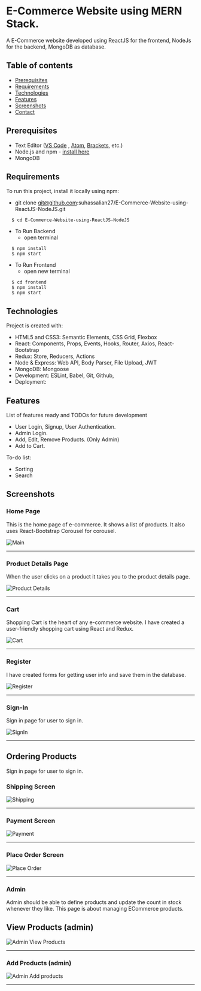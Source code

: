 #  E-Commerce Website using MERN Stack.
A E-Commerce website developed using ReactJS for the frontend, NodeJs for the backend, MongoDB as database.


## Table of contents
* [Prerequisites](#prerequisites)
* [Requirements](#requirements)
* [Technologies](#technologies)
* [Features](#features)
* [Screenshots](#screenshots)
* [Contact](#contact)


## Prerequisites
- Text Editor ([VS Code](https://code.visualstudio.com/download) , [Atom](https://atom.io/), [Brackets](http://brackets.io/), etc.)
- Node.js and npm - [install here](https://www.npmjs.com/get-npm)
- MongoDB 


## Requirements
To run this project, install it locally using npm:

- git clone git@github.com:suhassalian27/E-Commerce-Website-using-ReactJS-NodeJS.git
```
  $ cd E-Commerce-Website-using-ReactJS-NodeJS
```
- To Run Backend
  - open terminal 
```
  $ npm install
  $ npm start
```
- To Run Frontend
  - open new terminal
```
  $ cd frontend
  $ npm install
  $ npm start
```

## Technologies
Project is created with:
* HTML5 and CSS3: Semantic Elements, CSS Grid, Flexbox
* React: Components, Props, Events, Hooks, Router, Axios, React-Bootstrap
* Redux: Store, Reducers, Actions
* Node & Express: Web API, Body Parser, File Upload, JWT
* MongoDB: Mongoose
* Development: ESLint, Babel, Git, Github,
* Deployment: 

## Features
List of features ready and TODOs for future development
* User Login, Signup, User Authentication.
* Admin Login.
* Add, Edit, Remove Products. (Only Admin)
* Add to Cart.

To-do list:
* Sorting
* Search

## Screenshots

### Home Page
This is the home page of e-commerce. It shows a list of products. It also uses React-Bootstrap Corousel for corousel.

![Main](Screenshots/main.png)

________________________________________________________

### Product Details Page
When the user clicks on a product it takes you to the product details page.

![Product Details](Screenshots/product-details.png)
________________________________________________________

### Cart
Shopping Cart is the heart of any e-commerce website. I have created a user-friendly shopping cart using React and Redux.

![Cart](Screenshots/cart.png)
________________________________________________________

### Register
I have created forms for getting user info and save them in the database.

![Register](Screenshots/register.png)
________________________________________________________

### Sign-In
Sign in page for user to sign in.

![SignIn](Screenshots/signin.png)
________________________________________________________

## Ordering Products

Sign in page for user to sign in.

### Shipping Screen
![Shipping](Screenshots/shipping.png)
________________________________________________________
### Payment Screen
![Payment](Screenshots/payment.png)
________________________________________________________
### Place Order Screen
![Place Order](Screenshots/placeorder.png)
________________________________________________________

### Admin 
Admin should be able to define products and update the count in stock whenever they like. This page is about managing ECommerce products.

## View Products (admin)

![Admin View Products](Screenshots/admin-products.png)
________________________________________________________

### Add Products (admin)

![Admin Add products](Screenshots/add-product.png)
________________________________________________________

